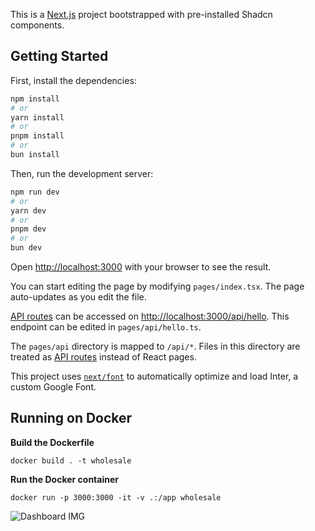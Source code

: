 This is a [Next.js](https://nextjs.org/) project bootstrapped with pre-installed Shadcn components.

## Getting Started

First, install the dependencies:

```bash
npm install
# or
yarn install
# or
pnpm install
# or
bun install
```

Then, run the development server:

```bash
npm run dev
# or
yarn dev
# or
pnpm dev
# or
bun dev
```

Open [http://localhost:3000](http://localhost:3000) with your browser to see the result.

You can start editing the page by modifying `pages/index.tsx`. The page auto-updates as you edit the file.

[API routes](https://nextjs.org/docs/api-routes/introduction) can be accessed on [http://localhost:3000/api/hello](http://localhost:3000/api/hello). This endpoint can be edited in `pages/api/hello.ts`.

The `pages/api` directory is mapped to `/api/*`. Files in this directory are treated as [API routes](https://nextjs.org/docs/api-routes/introduction) instead of React pages.

This project uses [`next/font`](https://nextjs.org/docs/basic-features/font-optimization) to automatically optimize and load Inter, a custom Google Font.

## Running on Docker

**Build the Dockerfile**

`docker build . -t wholesale`

**Run the Docker container**

`docker run -p 3000:3000 -it -v .:/app wholesale`

![Dashboard IMG](https://cdn.discordapp.com/attachments/1399767716155490435/1399767748279799928/WholeSale.png?ex=688a32cd&is=6888e14d&hm=779e51a276304b681d91a4cbaedabf5495aa34df8e5d8a11adbf1db617d658fe&)